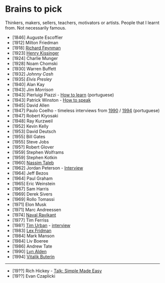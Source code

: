 # Brains to pick

Thinkers, makers, sellers, teachers, motivators or artists. People that I learnt from. Not necessarily famous.

- [1846] Auguste Escoffier
- [1912] Milton Friedman
- [1918] [Richard Feynman](https://twitter.com/ProfFeynman)
- [1923] [Henry Kissinger](https://en.wikipedia.org/wiki/Henry_Kissinger)
- [1924] Charlie Munger
- [1928] Noam Chomski
- [1930] Warren Buffett
- [1932] *Johnny Cash*
- [1935] *Elvis Presley*
- [1940] Alan Kay
- [1943] *Jim Morrison*
- [1943] Pierluigi Piazzi - [How to learn](https://www.youtube.com/watch?v=RlSCoYwnxr4) (portuguese)
- [1943] Patrick Winston - [How to speak](https://www.youtube.com/watch?v=Unzc731iCUY)
- [1945] David Allen
- [1947] Paulo Coelho - timeless interviews from [1990](https://www.youtube.com/watch?v=ItllhYhQR4Q) / [1994](https://www.youtube.com/watch?v=4AwUM3Br_Pg) (portuguese)
- [1947] Robert Kiyosaki
- [1948] Ray Kurzweil
- [1952] Kevin Kelly
- [1953] David Deutsch
- [1955] Bill Gates 
- [1955] Steve Jobs
- [195?] Robert Glover
- [1959] Stephen Wolframs
- [1959] Stephen Kotkin
- [1960] [Nassim Taleb](https://twitter.com/nntaleb)
- [1962] Jordan Peterson - [Interview](https://tim.blog/2021/03/01/jordan-peterson/)
- [1964] Jeff Bezos
- [1964] Paul Graham
- [1965] Eric Weinstein
- [1967] Sam Harris
- [1969] Derek Sivers
- [1969] Rollo Tomassi
- [1971] Elon Musk
- [1971] Marc Andreessen
- [1974] [Naval Ravikant](https://twitter.com/naval)
- [1977] Tim Ferriss
- [198?] [Tim Urban](https://twitter.com/waitbutwhy) - [interview](https://www.youtube.com/watch?v=0Jd7fJgFkPU)
- [1983] [Lex Fridman](https://twitter.com/lexfridman)
- [1984] Mark Manson
- [1984] Liv Boeree
- [1986] Andrew Tate
- [1990] [Lyn Alden](https://twitter.com/lynaldencontact)
- [1994] [Vitalik Buterin](https://vitalik.ca)

---

- [19??] Rich Hickey - [Talk: Simple Made Easy](www.infoq.com/presentations/Simple-Made-Easy)
- [19??] Evan Czaplicki


<!--
- Abbas (iran - photojournalist)
- Pawel Kuczynski (illustrator)
- Mario Puppo (illustrator)
- Edward Tufte
- Sarah Tavel (ex pinterest ceo)
-->